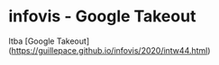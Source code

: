 
# infovis - Google Takeout
Itba
[Google Takeout] (https://guillepace.github.io/infovis/2020/intw44.html)

